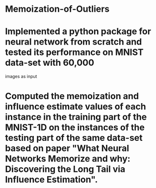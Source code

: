 # Memoization-of-Outliers
# Implemented a python package for neural network from scratch and tested its performance on MNIST data-set with 60,000
images as input
# Computed the memoization and influence estimate values of each instance in the training part of the MNIST-1D on the instances of the testing part of the same data-set based on paper "What Neural Networks Memorize and why: Discovering the Long Tail via Influence Estimation".
